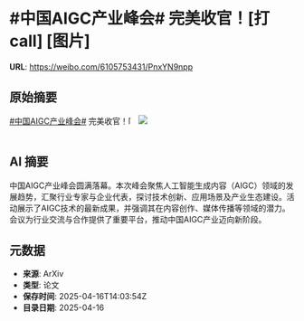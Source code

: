 # #中国AIGC产业峰会# 完美收官！[打call] [图片]

**URL**: https://weibo.com/6105753431/PnxYN9npp

## 原始摘要

<a href="https://m.weibo.cn/search?containerid=231522type%3D1%26t%3D10%26q%3D%23%E4%B8%AD%E5%9B%BDAIGC%E4%BA%A7%E4%B8%9A%E5%B3%B0%E4%BC%9A%23&amp;extparam=%23%E4%B8%AD%E5%9B%BDAIGC%E4%BA%A7%E4%B8%9A%E5%B3%B0%E4%BC%9A%23" data-hide=""><span class="surl-text">#中国AIGC产业峰会#</span></a> 完美收官！<span class="url-icon"><img alt="[打call]" src="https://h5.sinaimg.cn/m/emoticon/icon/default/fb_a1dacall-1e0c4593fc.png" style="width:1em; height:1em;" referrerpolicy="no-referrer"></span> <img style="" src="https://tvax3.sinaimg.cn/large/006Fd7o3ly1i0ithxkt1rj30yi4kve82.jpg" referrerpolicy="no-referrer"><br><br>

## AI 摘要

中国AIGC产业峰会圆满落幕。本次峰会聚焦人工智能生成内容（AIGC）领域的发展趋势，汇聚行业专家与企业代表，探讨技术创新、应用场景及产业生态建设。活动展示了AIGC技术的最新成果，并强调其在内容创作、媒体传播等领域的潜力。会议为行业交流与合作提供了重要平台，推动中国AIGC产业迈向新阶段。

## 元数据

- **来源**: ArXiv
- **类型**: 论文
- **保存时间**: 2025-04-16T14:03:54Z
- **目录日期**: 2025-04-16
